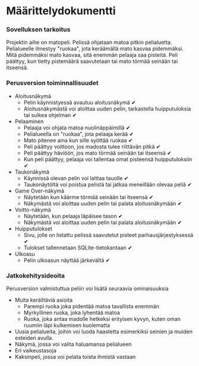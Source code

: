 # Määrittelydokumentti

### Sovelluksen tarkoitus
Projektin aihe on matopeli. Pelissä ohjataan matoa pitkin pelialuetta. Pelialueelle ilmestyy "ruokaa", jota keräämällä mato kasvaa pidemmäksi.
Mitä pidemmäksi mato kasvaa, sitä enemmän pelaaja saa pisteitä. Peli päättyy, kun tietty pistemäärä saavutetaan tai mato törmää seinään tai itseensä.

### Perusversion toiminnallisuudet
- Aloitusnäkymä
  - Pelin käynnistyessä avautuu aloitusnäkymä &#x2714;
  - Aloitusnäkymästä voi aloittaa uuden pelin, tarkastella huipputuloksia tai sulkea ohjelman &#x2714;
- Pelaaminen
  - Pelaaja voi ohjata matoa nuolinäppäimillä &#x2714;
  - Pelialueella on "ruokaa", jota pelaaja kerää &#x2714;
  - Mato pitenee aina kun sille syöttää ruokaa &#x2714;
  - Peli päättyy voittoon, jos madosta tulee riittävän pitkä &#x2714;
  - Peli päättyy häviöön, jos mato törmää seinään tai itseensä &#x2714;
  - Kun peli päättyy, pelaaja voi tallentaa omat pisteensä huipputuloksiin &#x2714;
- Taukonäkymä
  - Käynnissä olevan pelin voi laittaa tauolle &#x2714;
  - Taukonäytöltä voi poistua pelistä tai jatkaa meneillään olevaa peliä &#x2714;
- Game Over-näkymä
  - Näytetään kun käärme törmää seinään tai itseensä &#x2714;
  - Näkymästä voi aloittaa uuden pelin tai palata aloitusnäkymään &#x2714;
- Voitto-näkymä
  - Näytetään, kun pelaaja läpäisee tason &#x2714;
  - Näkymästä voi aloittaa uuden pelin tai palata aloitusnäkymään &#x2714;
- Huipputulokset
  - Sivu, jolle on listattu pelissä saavutetut pisteet parhausjärjestyksessä &#x2714;
  - Tulokset tallennetaan SQLite-tietokantaan &#x2714;
- Ulkoasu
  - Pelin ulkoasun näyttää järkevältä &#x2714;

### Jatkokehitysideoita
Perusversion valmistuttua peliin voi lisätä seuraavia ominaisuuksia

- Muita keräiltäviä asioita
  - Parempi ruoka joka pidentää matoa tavallista enemmän
  - Myrkyllinen ruoka, joka lyhentää matoa
  - Ruoka, joka antaa madolle hetkeksi erityisen kyvyn, kuten oman ruumiin läpi kulkemisen kuolematta
- Uusia pelialueita, joihin voi luoda haastetta esimerkiksi seinien ja muiden esteiden avulla.
- Näkymä, jossa voi valita haluamansa pelialueen
- Eri vaikeustasoja
- Kaksinpeli, jossa voi pelata toista ihmistä vastaan
 




